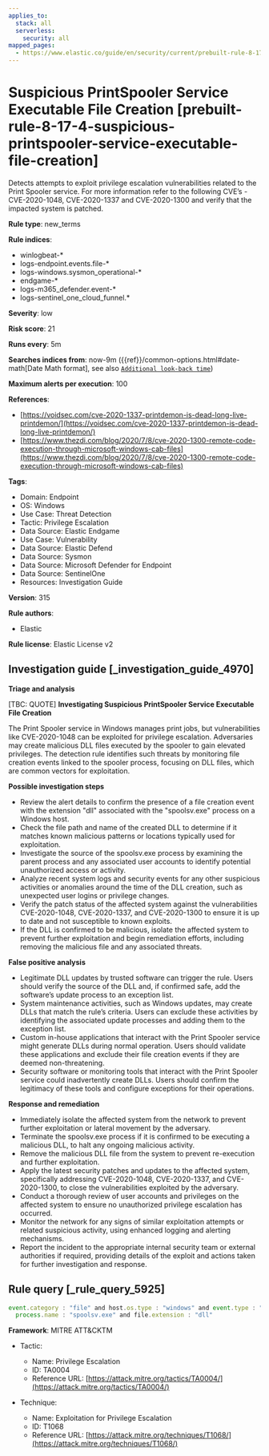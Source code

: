 ```yaml
---
applies_to:
  stack: all
  serverless:
    security: all
mapped_pages:
  - https://www.elastic.co/guide/en/security/current/prebuilt-rule-8-17-4-suspicious-printspooler-service-executable-file-creation.html
---
```


# Suspicious PrintSpooler Service Executable File Creation [prebuilt-rule-8-17-4-suspicious-printspooler-service-executable-file-creation]

Detects attempts to exploit privilege escalation vulnerabilities related to the Print Spooler service. For more information refer to the following CVE’s - CVE-2020-1048, CVE-2020-1337 and CVE-2020-1300 and verify that the impacted system is patched.

**Rule type**: new_terms

**Rule indices**:

* winlogbeat-*
* logs-endpoint.events.file-*
* logs-windows.sysmon_operational-*
* endgame-*
* logs-m365_defender.event-*
* logs-sentinel_one_cloud_funnel.*

**Severity**: low

**Risk score**: 21

**Runs every**: 5m

**Searches indices from**: now-9m ({{ref}}/common-options.html#date-math[Date Math format], see also [`Additional look-back time`](docs-content://solutions/security/detect-and-alert/create-detection-rule.md#rule-schedule))

**Maximum alerts per execution**: 100

**References**:

* [https://voidsec.com/cve-2020-1337-printdemon-is-dead-long-live-printdemon/](https://voidsec.com/cve-2020-1337-printdemon-is-dead-long-live-printdemon/)
* [https://www.thezdi.com/blog/2020/7/8/cve-2020-1300-remote-code-execution-through-microsoft-windows-cab-files](https://www.thezdi.com/blog/2020/7/8/cve-2020-1300-remote-code-execution-through-microsoft-windows-cab-files)

**Tags**:

* Domain: Endpoint
* OS: Windows
* Use Case: Threat Detection
* Tactic: Privilege Escalation
* Data Source: Elastic Endgame
* Use Case: Vulnerability
* Data Source: Elastic Defend
* Data Source: Sysmon
* Data Source: Microsoft Defender for Endpoint
* Data Source: SentinelOne
* Resources: Investigation Guide

**Version**: 315

**Rule authors**:

* Elastic

**Rule license**: Elastic License v2

## Investigation guide [_investigation_guide_4970]

**Triage and analysis**

[TBC: QUOTE]
**Investigating Suspicious PrintSpooler Service Executable File Creation**

The Print Spooler service in Windows manages print jobs, but vulnerabilities like CVE-2020-1048 can be exploited for privilege escalation. Adversaries may create malicious DLL files executed by the spooler to gain elevated privileges. The detection rule identifies such threats by monitoring file creation events linked to the spooler process, focusing on DLL files, which are common vectors for exploitation.

**Possible investigation steps**

* Review the alert details to confirm the presence of a file creation event with the extension "dll" associated with the "spoolsv.exe" process on a Windows host.
* Check the file path and name of the created DLL to determine if it matches known malicious patterns or locations typically used for exploitation.
* Investigate the source of the spoolsv.exe process by examining the parent process and any associated user accounts to identify potential unauthorized access or activity.
* Analyze recent system logs and security events for any other suspicious activities or anomalies around the time of the DLL creation, such as unexpected user logins or privilege changes.
* Verify the patch status of the affected system against the vulnerabilities CVE-2020-1048, CVE-2020-1337, and CVE-2020-1300 to ensure it is up to date and not susceptible to known exploits.
* If the DLL is confirmed to be malicious, isolate the affected system to prevent further exploitation and begin remediation efforts, including removing the malicious file and any associated threats.

**False positive analysis**

* Legitimate DLL updates by trusted software can trigger the rule. Users should verify the source of the DLL and, if confirmed safe, add the software’s update process to an exception list.
* System maintenance activities, such as Windows updates, may create DLLs that match the rule’s criteria. Users can exclude these activities by identifying the associated update processes and adding them to the exception list.
* Custom in-house applications that interact with the Print Spooler service might generate DLLs during normal operation. Users should validate these applications and exclude their file creation events if they are deemed non-threatening.
* Security software or monitoring tools that interact with the Print Spooler service could inadvertently create DLLs. Users should confirm the legitimacy of these tools and configure exceptions for their operations.

**Response and remediation**

* Immediately isolate the affected system from the network to prevent further exploitation or lateral movement by the adversary.
* Terminate the spoolsv.exe process if it is confirmed to be executing a malicious DLL, to halt any ongoing malicious activity.
* Remove the malicious DLL file from the system to prevent re-execution and further exploitation.
* Apply the latest security patches and updates to the affected system, specifically addressing CVE-2020-1048, CVE-2020-1337, and CVE-2020-1300, to close the vulnerabilities exploited by the adversary.
* Conduct a thorough review of user accounts and privileges on the affected system to ensure no unauthorized privilege escalation has occurred.
* Monitor the network for any signs of similar exploitation attempts or related suspicious activity, using enhanced logging and alerting mechanisms.
* Report the incident to the appropriate internal security team or external authorities if required, providing details of the exploit and actions taken for further investigation and response.


## Rule query [_rule_query_5925]

```js
event.category : "file" and host.os.type : "windows" and event.type : "creation" and
  process.name : "spoolsv.exe" and file.extension : "dll"
```

**Framework**: MITRE ATT&CKTM

* Tactic:

    * Name: Privilege Escalation
    * ID: TA0004
    * Reference URL: [https://attack.mitre.org/tactics/TA0004/](https://attack.mitre.org/tactics/TA0004/)

* Technique:

    * Name: Exploitation for Privilege Escalation
    * ID: T1068
    * Reference URL: [https://attack.mitre.org/techniques/T1068/](https://attack.mitre.org/techniques/T1068/)



